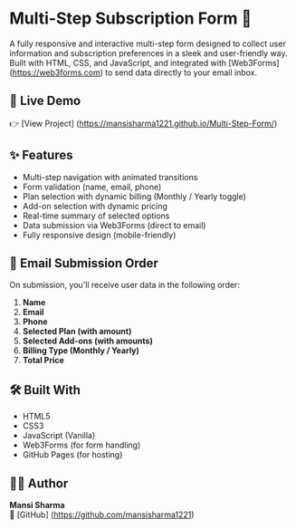 # Multi-Step Subscription Form 🎯

A fully responsive and interactive multi-step form designed to collect user information and subscription preferences in a sleek and user-friendly way. Built with HTML, CSS, and JavaScript, and integrated with [Web3Forms] (https://web3forms.com) to send data directly to your email inbox.

## 🔗 Live Demo

👉 [View Project] (https://mansisharma1221.github.io/Multi-Step-Form/)

## ✨ Features

- Multi-step navigation with animated transitions
- Form validation (name, email, phone)
- Plan selection with dynamic billing (Monthly / Yearly toggle)
- Add-on selection with dynamic pricing
- Real-time summary of selected options
- Data submission via Web3Forms (direct to email)
- Fully responsive design (mobile-friendly)

## 📧 Email Submission Order

On submission, you'll receive user data in the following order:

1. **Name**
2. **Email**
3. **Phone**
4. **Selected Plan (with amount)**
5. **Selected Add-ons (with amounts)**
6. **Billing Type (Monthly / Yearly)**
7. **Total Price**

## 🛠 Built With

- HTML5
- CSS3
- JavaScript (Vanilla)
- Web3Forms (for form handling)
- GitHub Pages (for hosting)

## 👩‍💻 Author

**Mansi Sharma**  
🔗 [GitHub] (https://github.com/mansisharma1221)


